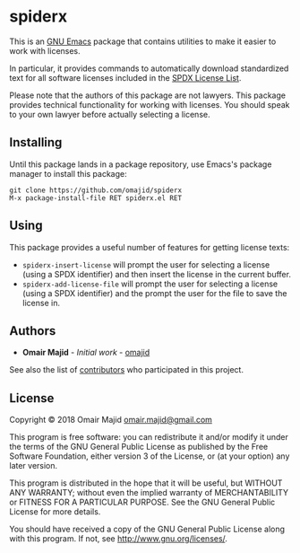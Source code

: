 # spiderx

This is an [GNU Emacs](https://www.gnu.org/software/emacs/) package that contains utilities to make it easier to work with licenses.

In particular, it provides commands to automatically download standardized text for all software licenses included in the [SPDX License List](https://spdx.org/licenses/).

Please note that the authors of this package are not lawyers. This package provides technical functionality for working with licenses. You should speak to your own lawyer before actually selecting a license.

## Installing

Until this package lands in a package repository, use Emacs's package manager to install this package:

```
git clone https://github.com/omajid/spiderx
M-x package-install-file RET spiderx.el RET
```

## Using

This package provides a useful number of features for getting license texts:

- `spiderx-insert-license` will prompt the user for selecting a license (using a SPDX identifier) and then insert the license in the current buffer.
- 
  `spiderx-add-license-file` will prompt the user for selecting a license (using a SPDX identifier) and the prompt the user for the file to save the license in.

## Authors

* **Omair Majid** - *Initial work* - [omajid](https://github.com/omajid)

See also the list of [contributors](https://github.com/omajid/spiderx/contributors) who participated in this project.

## License

Copyright © 2018 Omair Majid <omair.majid@gmail.com>

This program is free software: you can redistribute it and/or modify it under the terms of the GNU General Public License as published by the Free Software Foundation, either version 3 of the License, or (at your option) any later version.

This program is distributed in the hope that it will be useful, but WITHOUT ANY WARRANTY; without even the implied warranty of MERCHANTABILITY or FITNESS FOR A PARTICULAR PURPOSE. See the GNU General Public License for more details.

You should have received a copy of the GNU General Public License along with this program. If not, see <http://www.gnu.org/licenses/>.
